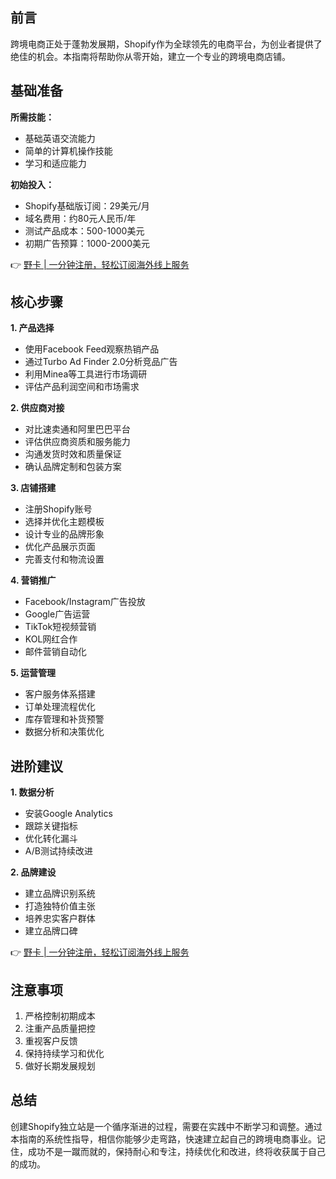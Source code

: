 ## **前言**

跨境电商正处于蓬勃发展期，Shopify作为全球领先的电商平台，为创业者提供了绝佳的机会。本指南将帮助你从零开始，建立一个专业的跨境电商店铺。

## **基础准备**

**所需技能：**
- 基础英语交流能力
- 简单的计算机操作技能
- 学习和适应能力

**初始投入：**
- Shopify基础版订阅：29美元/月
- 域名费用：约80元人民币/年
- 测试产品成本：500-1000美元
- 初期广告预算：1000-2000美元

👉 [野卡 | 一分钟注册，轻松订阅海外线上服务](https://bit.ly/bewildcard)

## **核心步骤**

**1. 产品选择**
- 使用Facebook Feed观察热销产品
- 通过Turbo Ad Finder 2.0分析竞品广告
- 利用Minea等工具进行市场调研
- 评估产品利润空间和市场需求

**2. 供应商对接**
- 对比速卖通和阿里巴巴平台
- 评估供应商资质和服务能力
- 沟通发货时效和质量保证
- 确认品牌定制和包装方案

**3. 店铺搭建**
- 注册Shopify账号
- 选择并优化主题模板
- 设计专业的品牌形象
- 优化产品展示页面
- 完善支付和物流设置

**4. 营销推广**
- Facebook/Instagram广告投放
- Google广告运营
- TikTok短视频营销
- KOL网红合作
- 邮件营销自动化

**5. 运营管理**
- 客户服务体系搭建
- 订单处理流程优化
- 库存管理和补货预警
- 数据分析和决策优化

## **进阶建议**

**1. 数据分析**
- 安装Google Analytics
- 跟踪关键指标
- 优化转化漏斗
- A/B测试持续改进

**2. 品牌建设**
- 建立品牌识别系统
- 打造独特价值主张
- 培养忠实客户群体
- 建立品牌口碑

👉 [野卡 | 一分钟注册，轻松订阅海外线上服务](https://bit.ly/bewildcard)

## **注意事项**

1. 严格控制初期成本
2. 注重产品质量把控
3. 重视客户反馈
4. 保持持续学习和优化
5. 做好长期发展规划

## **总结**

创建Shopify独立站是一个循序渐进的过程，需要在实践中不断学习和调整。通过本指南的系统性指导，相信你能够少走弯路，快速建立起自己的跨境电商事业。记住，成功不是一蹴而就的，保持耐心和专注，持续优化和改进，终将收获属于自己的成功。